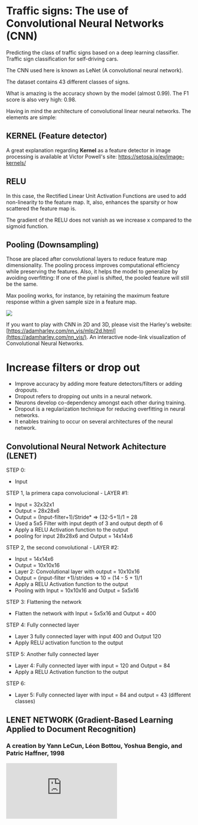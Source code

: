 # Traffic signs: The use of Convolutional Neural Networks (CNN)
Predicting the class of traffic signs based on a deep learning classifier.
Traffic sign classification for self-driving cars.

The CNN used here is known as LeNet (A convolutional neural network).

The dataset contains 43 different classes of signs.

What is amazing is the accuracy shown by the model (almost 0.99). The F1 score is also very high: 0.98.

Having in mind the architecture of convolutional linear neural networks. The elements are simple: 

## KERNEL (Feature detector)
A great explanation regarding **Kernel** as a feature detector in image processing is available at Victor Powell's site: https://setosa.io/ev/image-kernels/ 

## RELU
In this case, the Rectified Linear Unit Activation Functions are used to add non-linearity to the feature map. It, also, enhances the sparsity or how scattered the feature map is.

The gradient of the RELU does not vanish as we increase x compared to the sigmoid function.

## Pooling (Downsampling)
Those are placed after convolutional layers to reduce feature map dimensionality. The pooling process improves computational efficiency while preserving the features. Also, it helps the model to generalize by avoiding overfitting: If one of the pixel is shifted, the pooled feature will still be the same. 

Max pooling works, for instance, by retaining the maximum feature response within a given sample size in a feature map. 

![](https://production-media.paperswithcode.com/methods/MaxpoolSample2.png)

If you want to play with CNN in 2D and 3D, please visit the Harley's website: [https://adamharley.com/nn_vis/mlp/2d.html](https://adamharley.com/nn_vis/). An interactive node-link visualization of Convolutional Neural Networks.

# Increase filters or drop out

- Improve accuracy by adding more feature detectors/filters or adding dropouts.
- Dropout refers to dropping out units in a neural network.
- Neurons develop co-dependency amongst each other during training.
- Dropout is a regularization technique for reducing overfitting in neural networks.
- It enables training to occur on several architectures of the neural network.

## Convolutional Neural Network Achitecture (LENET)

STEP 0: 

- Input

STEP 1, la primera capa convolucional - LAYER #1: 

- Input = 32x32x1
- Output = 28x28x6
- Output = (Input-filter+1)/Stride* => (32-5+1)/1 = 28
- Used a 5x5 Filter with input depth of 3 and output depth of 6
- Apply a RELU Activation function to the output
- pooling for input 28x28x6 and Output = 14x14x6

STEP 2, the second convolutional  - LAYER #2:

- Input = 14x14x6
- Output = 10x10x16
- Layer 2: Convolutional layer with output = 10x10x16
- Output = (input-filter +1)/strides => 10 = (14 - 5 + 1)/1
- Apply a RELU Activation function to the output
- Pooling with Input = 10x10x16 and Output = 5x5x16

STEP 3: Flattening the network

- Flatten the network with Input = 5x5x16 and Output = 400

STEP 4: Fully connected layer

- Layer 3 fully connected layer with input 400 and Output 120
- Apply RELU activation function to the output

STEP 5: Another fully connected layer

- Layer 4: Fully connected layer with input = 120 and Output = 84
- Apply a RELU Activation function to the output

STEP 6: 

- Layer 5: Fully connected layer with input = 84 and output = 43 (different classes)

## LENET NETWORK (Gradient-Based Learning Applied to Document Recognition)
### A creation by Yann LeCun, Léon Bottou, Yoshua Bengio, and Patric Haffner, 1998
![Here you can find the article](http://vision.stanford.edu/cs598_spring07/papers/Lecun98.pdf)









